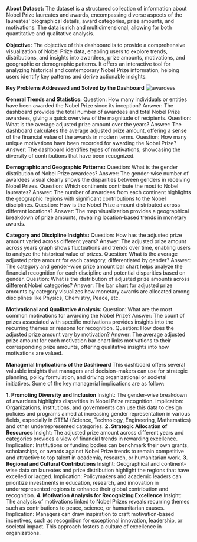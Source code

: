 **About Dataset:**
The dataset is a structured collection of information about Nobel Prize laureates and awards, encompassing diverse aspects of the laureates' biographical details, award categories, prize amounts, and motivations. The data is rich and multidimensional, allowing for both quantitative and qualitative analysis.

**Objective:**
The objective of this dashboard is to provide a comprehensive visualization of Nobel Prize data, enabling users to explore trends, distributions, and insights into awardees, prize amounts, motivations, and geographic or demographic patterns. It offers an interactive tool for analyzing historical and contemporary Nobel Prize information, helping users identify key patterns and derive actionable insights.

**Key Problems Addressed and Solved by the Dashboard**
![awardees](https://github.com/user-attachments/assets/07de5dfb-b013-431d-a91c-5a1fc78af651)


**General Trends and Statistics:**
Question: How many individuals or entities have been awarded the Nobel Prize since its inception?
Answer: The dashboard provides the total number of awardees and total Nobel Prize awardees, giving a quick overview of the magnitude of recipients.
Question: What is the average adjusted prize amount over the years?
Answer: The dashboard calculates the average adjusted prize amount, offering a sense of the financial value of the awards in modern terms.
Question: How many unique motivations have been recorded for awarding the Nobel Prize?
Answer: The dashboard identifies types of motivations, showcasing the diversity of contributions that have been recognized.

**Demographic and Geographic Patterns:**
Question: What is the gender distribution of Nobel Prize awardees?
Answer: The gender-wise number of awardees visual clearly shows the disparities between genders in receiving Nobel Prizes.
Question: Which continents contribute the most to Nobel laureates?
Answer: The number of awardees from each continent highlights the geographic regions with significant contributions to the Nobel disciplines.
Question: How is the Nobel Prize amount distributed across different locations?
Answer: The map visualization provides a geographical breakdown of prize amounts, revealing location-based trends in monetary awards.

**Category and Discipline Insights:**
Question: How has the adjusted prize amount varied across different years?
Answer: The adjusted prize amount across years graph shows fluctuations and trends over time, enabling users to analyze the historical value of prizes.
Question: What is the average adjusted prize amount for each category, differentiated by gender?
Answer: The category and gender-wise prize amount bar chart helps analyze the financial recognition for each discipline and potential disparities based on gender.
Question: What is the distribution of adjusted prize amounts across different Nobel categories?
Answer: The bar chart for adjusted prize amounts by category visualizes how monetary awards are allocated among disciplines like Physics, Chemistry, Peace, etc.

**Motivational and Qualitative Analysis:**
Question: What are the most common motivations for awarding the Nobel Prize?
Answer: The count of prizes associated with specific motivations provides insights into the recurring themes or reasons for recognition.
Question: How does the adjusted prize amount vary by motivation?
Answer: The average adjusted prize amount for each motivation bar chart links motivations to their corresponding prize amounts, offering qualitative insights into how motivations are valued.

**Managerial Implications of the Dashboard**
This dashboard offers several valuable insights that managers and decision-makers can use for strategic planning, policy formulation, and driving organizational or societal initiatives. Some of the key managerial implications are as follow:

**1. Promoting Diversity and Inclusion**
Insight: The gender-wise breakdown of awardees highlights disparities in Nobel Prize recognition.
Implication: Organizations, institutions, and governments can use this data to design policies and programs aimed at increasing gender representation in various fields, especially in STEM (Science, Technology, Engineering, Mathematics) and other underrepresented categories.
**2. Strategic Allocation of Resources**
Insight: The adjusted prize amount across different years and categories provides a view of financial trends in rewarding excellence.
Implication: Institutions or funding bodies can benchmark their own grants, scholarships, or awards against Nobel Prize trends to remain competitive and attractive to top talent in academia, research, or humanitarian work.
**3. Regional and Cultural Contributions**
Insight: Geographical and continent-wise data on laureates and prize distribution highlight the regions that have excelled or lagged.
Implication: Policymakers and academic leaders can prioritize investments in education, research, and innovation in underrepresented regions to enhance their global contribution and recognition.
**4. Motivation Analysis for Recognizing Excellence**
Insight: The analysis of motivations linked to Nobel Prizes reveals recurring themes such as contributions to peace, science, or humanitarian causes.
Implication: Managers can draw inspiration to craft motivation-based incentives, such as recognition for exceptional innovation, leadership, or societal impact. This approach fosters a culture of excellence in organizations.
